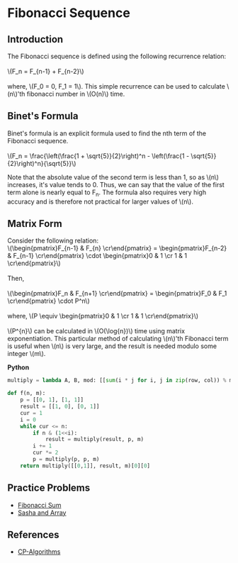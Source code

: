 # Fibonacci Sequence

## Introduction

The Fibonacci sequence is defined using the following recurrence relation:
\
\
\\(F_n = F_{n-1} + F_{n-2}\\)
\
\
where, \\(F_0 = 0, F_1 = 1\\). This simple recurrence can be used to calculate \\(n\\)'th fibonacci number in \\(O(n)\\) time.

## Binet's Formula

Binet's formula is an explicit formula used to find the nth term of the Fibonacci sequence.
\
\
\\(F_n = \frac{\left(\frac{1 + \sqrt{5}}{2}\right)^n - \left(\frac{1 - \sqrt{5}}{2}\right)^n}{\sqrt{5}}\\)

Note that the absolute value of the second term is less than 1, so as \\(n\\) increases, it's value tends to 0. Thus, we can say that the value of the first term alone is nearly equal to F<sub>n</sub>. The formula also requires very high accuracy and is therefore not practical for larger values of \\(n\\).

## Matrix Form

Consider the following relation:
\
\\(\begin{pmatrix}F_{n-1} & F_{n} \cr\end{pmatrix} = \begin{pmatrix}F_{n-2} & F_{n-1} \cr\end{pmatrix} \cdot \begin{pmatrix}0 & 1 \cr 1 & 1 \cr\end{pmatrix}\\)
\
\
Then,
\
\
\\(\begin{pmatrix}F_n & F_{n+1} \cr\end{pmatrix} = \begin{pmatrix}F_0 & F_1 \cr\end{pmatrix} \cdot P^n\\)
\
\
where, \\(P \equiv \begin{pmatrix}0 & 1 \cr 1 & 1 \cr\end{pmatrix}\\)
\
\
\\(P^{n}\\) can be calculated in \\(O(\log{n})\\) time using matrix exponentiation. This particular method of calculating \\(n\\)'th Fibonacci term is useful when \\(n\\) is very large, and the result is needed modulo some integer \\(m\\).

**Python**
```py
multiply = lambda A, B, mod: [[sum(i * j for i, j in zip(row, col)) % mod for col in zip(*B)] for row in A]

def f(n, m):
    p = [[0, 1], [1, 1]]
    result = [[1, 0], [0, 1]]
    cur = 1
    i = 0
    while cur <= n:
        if n & (1<<i):
            result = multiply(result, p, m)
        i += 1
        cur *= 2
        p = multiply(p, p, m)
    return multiply([[0,1]], result, m)[0][0]
``` 

## Practice Problems
- [Fibonacci Sum](https://www.spoj.com/problems/FIBOSUM/)
- [Sasha and Array](https://codeforces.com/contest/718/problem/C)

## References
- [CP-Algorithms](https://cp-algorithms.com/)